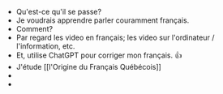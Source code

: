 - Qu'est-ce qu'il se passe?
- Je voudrais apprendre parler couramment français.
- Comment?
- Par regard les video en français; les video sur l'ordinateur / l'information, etc.
- Et, utilise ChatGPT pour corriger mon français. 👍
- J'étude [[l'Origine du Français Québécois]]
-
-